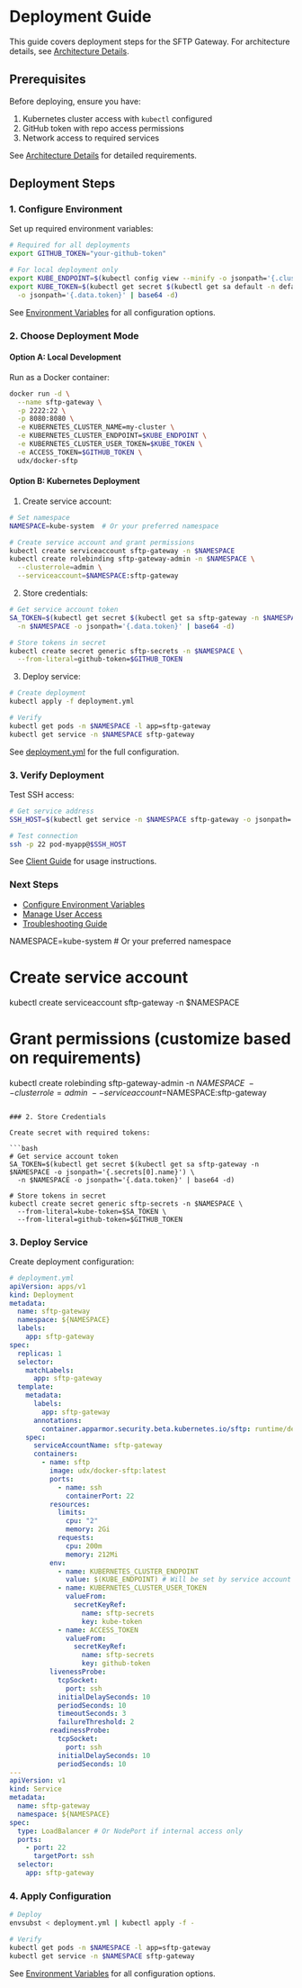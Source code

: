 # Deployment Guide

This guide covers deployment steps for the SFTP Gateway. For architecture details, see [Architecture Details](architecture.md).

## Prerequisites

Before deploying, ensure you have:

1. Kubernetes cluster access with `kubectl` configured
2. GitHub token with repo access permissions
3. Network access to required services

See [Architecture Details](architecture.md#prerequisites) for detailed requirements.

## Deployment Steps

### 1. Configure Environment

Set up required environment variables:

```bash
# Required for all deployments
export GITHUB_TOKEN="your-github-token"

# For local deployment only
export KUBE_ENDPOINT=$(kubectl config view --minify -o jsonpath='{.clusters[0].cluster.server}')
export KUBE_TOKEN=$(kubectl get secret $(kubectl get sa default -n default -o jsonpath='{.secrets[0].name}') \
  -o jsonpath='{.data.token}' | base64 -d)
```

See [Environment Variables](environment.md) for all configuration options.

### 2. Choose Deployment Mode

#### Option A: Local Development

Run as a Docker container:

```bash
docker run -d \
  --name sftp-gateway \
  -p 2222:22 \
  -p 8080:8080 \
  -e KUBERNETES_CLUSTER_NAME=my-cluster \
  -e KUBERNETES_CLUSTER_ENDPOINT=$KUBE_ENDPOINT \
  -e KUBERNETES_CLUSTER_USER_TOKEN=$KUBE_TOKEN \
  -e ACCESS_TOKEN=$GITHUB_TOKEN \
  udx/docker-sftp
```

#### Option B: Kubernetes Deployment

1. Create service account:

```bash
# Set namespace
NAMESPACE=kube-system  # Or your preferred namespace

# Create service account and grant permissions
kubectl create serviceaccount sftp-gateway -n $NAMESPACE
kubectl create rolebinding sftp-gateway-admin -n $NAMESPACE \
  --clusterrole=admin \
  --serviceaccount=$NAMESPACE:sftp-gateway
```

2. Store credentials:

```bash
# Get service account token
SA_TOKEN=$(kubectl get secret $(kubectl get sa sftp-gateway -n $NAMESPACE -o jsonpath='{.secrets[0].name}') \
  -n $NAMESPACE -o jsonpath='{.data.token}' | base64 -d)

# Store tokens in secret
kubectl create secret generic sftp-secrets -n $NAMESPACE \
  --from-literal=github-token=$GITHUB_TOKEN
```

3. Deploy service:

```bash
# Create deployment
kubectl apply -f deployment.yml

# Verify
kubectl get pods -n $NAMESPACE -l app=sftp-gateway
kubectl get service -n $NAMESPACE sftp-gateway
```

See [deployment.yml](../ci/deployment-v2.yml) for the full configuration.

### 3. Verify Deployment

Test SSH access:

```bash
# Get service address
SSH_HOST=$(kubectl get service -n $NAMESPACE sftp-gateway -o jsonpath='{.status.loadBalancer.ingress[0].ip}')

# Test connection
ssh -p 22 pod-myapp@$SSH_HOST
```

See [Client Guide](client-guide.md) for usage instructions.

### Next Steps

- [Configure Environment Variables](environment.md)
- [Manage User Access](user-management.md)
- [Troubleshooting Guide](troubleshooting.md)

NAMESPACE=kube-system  # Or your preferred namespace

# Create service account
kubectl create serviceaccount sftp-gateway -n $NAMESPACE

# Grant permissions (customize based on requirements)
kubectl create rolebinding sftp-gateway-admin -n $NAMESPACE \
  --clusterrole=admin \
  --serviceaccount=$NAMESPACE:sftp-gateway
```

### 2. Store Credentials

Create secret with required tokens:

```bash
# Get service account token
SA_TOKEN=$(kubectl get secret $(kubectl get sa sftp-gateway -n $NAMESPACE -o jsonpath='{.secrets[0].name}') \
  -n $NAMESPACE -o jsonpath='{.data.token}' | base64 -d)

# Store tokens in secret
kubectl create secret generic sftp-secrets -n $NAMESPACE \
  --from-literal=kube-token=$SA_TOKEN \
  --from-literal=github-token=$GITHUB_TOKEN
```

### 3. Deploy Service

Create deployment configuration:

```yaml
# deployment.yml
apiVersion: apps/v1
kind: Deployment
metadata:
  name: sftp-gateway
  namespace: ${NAMESPACE}
  labels:
    app: sftp-gateway
spec:
  replicas: 1
  selector:
    matchLabels:
      app: sftp-gateway
  template:
    metadata:
      labels:
        app: sftp-gateway
      annotations:
        container.apparmor.security.beta.kubernetes.io/sftp: runtime/default
    spec:
      serviceAccountName: sftp-gateway
      containers:
        - name: sftp
          image: udx/docker-sftp:latest
          ports:
            - name: ssh
              containerPort: 22
          resources:
            limits:
              cpu: "2"
              memory: 2Gi
            requests:
              cpu: 200m
              memory: 212Mi
          env:
            - name: KUBERNETES_CLUSTER_ENDPOINT
              value: $(KUBE_ENDPOINT) # Will be set by service account
            - name: KUBERNETES_CLUSTER_USER_TOKEN
              valueFrom:
                secretKeyRef:
                  name: sftp-secrets
                  key: kube-token
            - name: ACCESS_TOKEN
              valueFrom:
                secretKeyRef:
                  name: sftp-secrets
                  key: github-token
          livenessProbe:
            tcpSocket:
              port: ssh
            initialDelaySeconds: 10
            periodSeconds: 10
            timeoutSeconds: 3
            failureThreshold: 2
          readinessProbe:
            tcpSocket:
              port: ssh
            initialDelaySeconds: 10
            periodSeconds: 10
---
apiVersion: v1
kind: Service
metadata:
  name: sftp-gateway
  namespace: ${NAMESPACE}
spec:
  type: LoadBalancer # Or NodePort if internal access only
  ports:
    - port: 22
      targetPort: ssh
  selector:
    app: sftp-gateway
```

### 4. Apply Configuration

```bash
# Deploy
envsubst < deployment.yml | kubectl apply -f -

# Verify
kubectl get pods -n $NAMESPACE -l app=sftp-gateway
kubectl get service -n $NAMESPACE sftp-gateway
```

See [Environment Variables](environment.md) for all configuration options.
